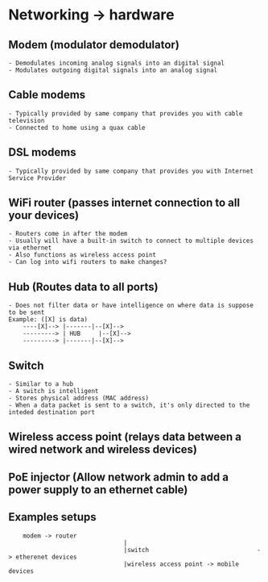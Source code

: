 # Networking -> hardware

## Modem (modulator demodulator)
	- Demodulates incoming analog signals into an digital signal
	- Modulates outgoing digital signals into an analog signal

## Cable modems
	- Typically provided by same company that provides you with cable television
	- Connected to home using a quax cable

## DSL modems
	- Typically provided by same company that provides you with Internet Service Provider 

## WiFi router (passes internet connection to all your devices)
	- Routers come in after the modem
	- Usually will have a built-in switch to connect to multiple devices via ethernet
	- Also functions as wireless access point
	- Can log into wifi routers to make changes?

## Hub (Routes data to all ports)
	- Does not filter data or have intelligence on where data is suppose to be sent
	Example: ([X] is data)
		----[X]--> |-------|--[X]-->
		---------> | HUB	 |--[X]-->
		---------> |-------|--[X]-->
	
## Switch
	- Similar to a hub
	- A switch is intelligent
	- Stores physical address (MAC address)
	- When a data packet is sent to a switch, it's only directed to the inteded destination port

## Wireless access point (relays data between a wired network and wireless devices)

	
## PoE injector (Allow network admin to add a power supply to an ethernet cable)	


## Examples setups
		modem -> router
									|	
									|switch								 -> etherenet devices
									|wireless access point -> mobile devices
